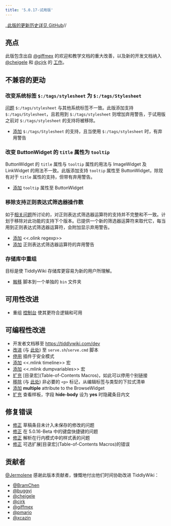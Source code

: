 ```yaml
---
title: '5.0.17-试用版'
---
```


_[此版的更新历史详见 GitHub](https:_github.com/Jermolene/TiddlyWiki5/compare/v5.0.16-beta...v5.0.17-beta)//

## 亮点

此版包含出自 [@giffmex](https://github.com/giffmex) 的欢迎和教学文档的重大改善，以及新的开发文档纳入 [@cheigele](https://github.com/cheigele) 和 [@cjrk](https://github.com/cjrk) 的 [工作](https://github.com/cjrk/saa-tw)。

## 不兼容的更动

### 改变系统标签 `$:/tags/stylesheet` 为 `$:/tags/Stylesheet`

[问题](https://github.com/Jermolene/TiddlyWiki5/issues/824) `$:/tags/stylesheet` 与其他系统标签不一致。此版添加支持 `$:/tags/Stylesheet`，且若用到 `$:/tags/stylesheet` 则增加弃用警告，于试用版之前对 `$:/tags/stylesheet` 的支持将被移除。

* [添加](https://github.com/Jermolene/TiddlyWiki5/commit/f6ff0a7f715bdf12dfba6556f72c49ea2c3016b0) `$:/tags/Stylesheet` 的支持，且当使用 `$:/tags/stylesheet` 时，有弃用警告

### 改变 ButtonWidget 的 `title` 属性为 `tooltip`

ButtonWidget 的 `title` 属性与 `tooltip` 属性的用法与 ImageWidget 及 LinkWidget 的用法不一致。此版添加支持 `tooltip` 属性至 ButtonWidget，除现有对于 `title` 属性的支持，但带有弃用警告。

* [添加](https://github.com/Jermolene/TiddlyWiki5/commit/b7f638aef3094d0552db2f72330b40a526113bd5) `tooltip` 属性至 ButtonWidget

### 移除支持正则表达式筛选器操作数

如于[相关问题](https://github.com/Jermolene/TiddlyWiki5/issues/762)所讨论的，对正则表达式筛选器运算符的支持并不完整和不一致。计划于移除对此功能的支持下个版本。已提供一个新的筛选器运算符来取代它，每当用到正则表达式筛选器运算符，会附加显示弃用警告。

* [添加](https://github.com/Jermolene/TiddlyWiki5/commit/f4fff7a33037ba9dd537379bcb44a52a280868d6) <<.olink regexp>>
* [添加](https://github.com/Jermolene/TiddlyWiki5/commit/d45c417c187fe3dcc35ee7a308e64feebc7b185b) 正则表达式筛选器运算符的弃用警告

### 存储库中重组

目标是使 TiddlyWiki 存储库更容易为新的用户所理解。

* [搬移](https://github.com/Jermolene/TiddlyWiki5/commit/6e9cd5943703f7137e819fcb85376423b9c930d5) 脚本到一个单独的 `bin` 文件夹

## 可用性改进

* 重组 [控制台]($:/ControlPanel) 使其更符合逻辑和可用

## 可编程性改进

* 开发者文档移至 <https://tiddlywiki.com/dev>
* [改进](https://github.com/Jermolene/TiddlyWiki5/commit/872e6fc2532012f0f9acfb29aa24a9cd5f340b9d) (与 [此处](https://github.com/Jermolene/TiddlyWiki5/commit/c8a131ffd4716f2b99ab508567422ff463f2849d)) 至 `serve.sh`/`serve.cmd` 脚本
* [停用](https://github.com/Jermolene/TiddlyWiki5/commit/ac54fe33263cbe48bc294f9c14257ccc146be38e) 插件于安全模式
* [添加](https://github.com/Jermolene/TiddlyWiki5/commit/c1de85838f3d0d3e6a207152ecc9d61ff08a4b05) <<.mlink timeline>> 宏
* [添加](https://github.com/Jermolene/TiddlyWiki5/commit/f16d1832aae9a7ce71dea78b16c11afaf673acf2) <<.mlink dumpvariables>> 宏
* [扩充](https://github.com/Jermolene/TiddlyWiki5/commit/ba3f8002355607c8b00b7d184f01fa68bbcda152) [目录宏](Table-of-Contents Macros)，如此可以停用个别链接
* [移除](https://github.com/Jermolene/TiddlyWiki5/commit/542788bfeba98ec3bac0bb721293c16354bc1b34) (与 [此处](https://github.com/Jermolene/TiddlyWiki5/commit/487c4a40abda2b457b4015033bf1be76bd81dcc9)) 非必要的 `<p>` 标记，从编辑标签与类型的下拉式清单
* [添加](https://github.com/Jermolene/TiddlyWiki5/commit/ccd916ca7cb45468ac30eb48bfdf86bea704d810) **multiple** attribute to the BrowseWidget
* [扩充](https://github.com/Jermolene/TiddlyWiki5/commit/ab944bbf02e9fae606632a11df1053a46573fa49) 查看样板，字段 **hide-body** 设为 **yes** 时隐藏条目内文

## 修复错误

* [修正](https://github.com/Jermolene/TiddlyWiki5/commit/c713eddbef50603e313a86f78c185753bab3d607) 草稿条目未计入未保存的修改的问题
* [修正](https://github.com/Jermolene/TiddlyWiki5/commit/f87ce7e98a083f1bdcff5b1887b56aa95b731efe) 在 5.0.16-Beta 中的键盘快捷键的问题
* [修正](https://github.com/Jermolene/TiddlyWiki5/commit/756e05504b33c387da7d3f81446a18f9a8fefe49) 解析在行内模式中的样式表的问题
* [修正](https://github.com/Jermolene/TiddlyWiki5/commit/9adc30f69fba169813638021780263ff0df4e2bc) 可选扩展[目录宏](Table-of-Contents Macros)的错误

## 贡献者

[@Jermolene](https://github.com/Jermolene) 感谢此版本贡献者，慷慨地付出他们时间协助改进 TiddlyWiki：

* [@BramChen](https://github.com/BramChen)
* [@buggyj](https://github.com/buggyj)
* [@cheigele](https://github.com/cheigele)
* [@cjrk](https://github.com/cjrk)
* [@giffmex](https://github.com/giffmex)
* [@pmario](https://github.com/pmario)
* [@xcazin](https://github.com/xcazin)
